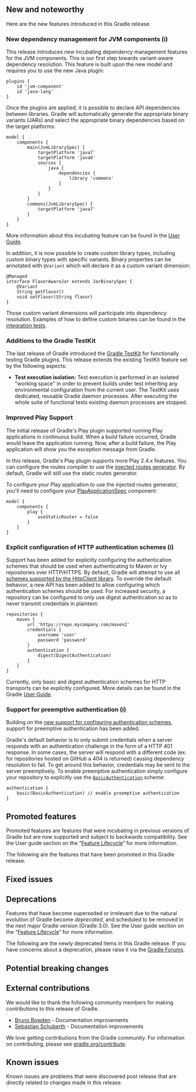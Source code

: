 ## New and noteworthy

Here are the new features introduced in this Gradle release.

<!--
IMPORTANT: if this is a patch release, ensure that a prominent link is included in the foreword to all releases of the same minor stream.
Add-->

<!--
### Example new and noteworthy
-->

### New dependency management for JVM components (i)

This release introduces new incubating dependency management features for the JVM components. This is our first step towards variant-aware dependency resolution.
This feature is built upon the new model and requires you to use the new Java plugin:

    plugins {
        id 'jvm-component'
        id 'java-lang'
    }

Once the plugins are applied, it is possible to declare API dependencies between libraries. Gradle will automatically generate the appropriate binary variants (JARs)
and select the appropriate binary dependencies based on the target platforms:

    model {
        components {
            main(JvmLibrarySpec) {
                targetPlatform 'java7'
                targetPlatform 'java8'
                sources {
                    java {
                        dependencies {
                            library 'commons'
                        }
                    }
                }
            }
            commons(JvmLibrarySpec) {
                targetPlatform 'java7'
            }
        }
    }

More information about this incubating feature can be found in the [User Guide](userguide/new_java_plugin.html).

In addition, it is now possible to create custom library types, including custom binary types with specific variants. Binary properties can be
annotated with `@Variant` which will declare it as a custom variant dimension:

    @Managed
    interface FlavorAwareJar extends JarBinarySpec {
        @Variant
        String getFlavor()
        void setFlavor(String flavor)
    }

Those custom variant dimensions will participate into dependency resolution. Examples of how to define custom binaries can be found in
the [integration tests](https://github.com/gradle/gradle/tree/master/subprojects/language-java/src/integTest/groovy/org/gradle/language/java).

### Additions to the Gradle TestKit

The last release of Gradle introduced the [Gradle TestKit](userguide/test_kit.html) for functionally testing Gradle plugins. This release extends
the existing TestKit feature set by the following aspects:

* **Test execution isolation:** Test execution is performed in an isolated "working space" in order to prevent builds under test inheriting any
environmental configuration from the current user. The TestKit uses dedicated, reusable Gradle daemon processes. After executing the whole suite of
functional tests existing daemon processes are stopped.

### Improved Play Support

The initial release of Gradle's Play plugin supported running Play applications in continuous build.  When a build failure occurred, Gradle
would leave the application running.  Now, after a build failure, the Play application will show you the exception message from Gradle.

In this release, Gradle's Play plugin supports more Play 2.4.x features.  You can configure the routes compiler to use the
[injected routes generator](https://www.playframework.com/documentation/2.4.x/Migration24#Routing).
By default, Gradle will still use the static routes generator.

To configure your Play application to use the injected routes generator, you'll need to configure your [PlayApplicationSpec](dsl/org.gradle.play.PlayApplicationSpec.html) component:

    model {
        components {
            play {
                useStaticRouter = false
            }
        }
    }

### Explicit configuration of HTTP authentication schemes (i)

Support has been added for explicitly configuring the authentication schemes that should be used when authenticating to Maven or Ivy repositories over HTTP/HTTPS. By default,
Gradle will attempt to use all [schemes supported by the HttpClient library](http://hc.apache.org/httpcomponents-client-ga/tutorial/html/authentication.html#d5e625). To
override the default behavior, a new API has been added to allow configuring which authentication schemes should be used. For increased security, a repository can be configured
to only use digest authentication so as to never transmit credentials in plaintext:

    repositories {
        maven {
            url 'https://repo.mycompany.com/maven2'
            credentials {
                username 'user'
                password 'password'
            }
            authentication {
                digest(DigestAuthentication)
            }
        }
    }

Currently, only basic and digest authentication schemes for HTTP transports can be explicitly configured. More details can be found in the Gradle
[User Guide](userguide/dependency_management.html#sub:authentication_schemes).

### Support for preemptive authentication (i)

Building on the [new support for configuring authentication schemes](#explicit-configuration-of-http-authentication-schemes), support for preemptive authentication has been added.

Gradle's default behavior is to only submit credentials when a server responds with an authentication challenge in the form of a HTTP 401 response. In some cases, the server will
respond with a different code (ex. for repositories hosted on GitHub a 404 is returned) causing dependency resolution to fail. To get around this behavior, credentials may be sent
to the server preemptively. To enable preemptive authentication simply configure your repository to explicitly use the
[`BasicAuthentication`](javadoc/org/gradle/api/authentication/BasicAuthentication.html) scheme:

    authentication {
        basic(BasicAuthentication) // enable preemptive authentication
    }


## Promoted features

Promoted features are features that were incubating in previous versions of Gradle but are now supported and subject to backwards compatibility.
See the User guide section on the “[Feature Lifecycle](userguide/feature_lifecycle.html)” for more information.

The following are the features that have been promoted in this Gradle release.

<!--
### Example promoted
-->

## Fixed issues

## Deprecations

Features that have become superseded or irrelevant due to the natural evolution of Gradle become *deprecated*, and scheduled to be removed
in the next major Gradle version (Gradle 3.0). See the User guide section on the “[Feature Lifecycle](userguide/feature_lifecycle.html)” for more information.

The following are the newly deprecated items in this Gradle release. If you have concerns about a deprecation, please raise it via the [Gradle Forums](http://discuss.gradle.org).

<!--
### Example deprecation
-->

## Potential breaking changes

<!--
### Example breaking change
-->

## External contributions

We would like to thank the following community members for making contributions to this release of Gradle.

* [Bruno Bowden](https://github.com/brunobowden) - Documentation improvements
* [Sebastian Schuberth](https://github.com/sschuberth) - Documentation improvements

We love getting contributions from the Gradle community. For information on contributing, please see [gradle.org/contribute](http://gradle.org/contribute).

## Known issues

Known issues are problems that were discovered post release that are directly related to changes made in this release.
